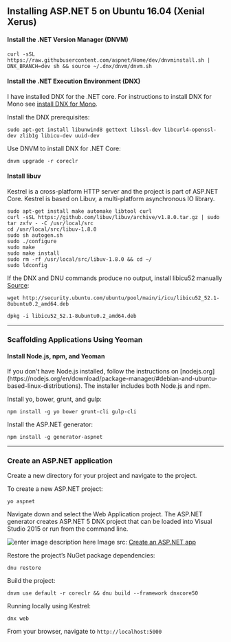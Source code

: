 
Installing ASP.NET 5 on Ubuntu 16.04 (Xenial Xerus)
---------------------------------------------------

<h4>Install the .NET Version Manager (DNVM)</h4>

    curl -sSL https://raw.githubusercontent.com/aspnet/Home/dev/dnvminstall.sh | DNX_BRANCH=dev sh && source ~/.dnx/dnvm/dnvm.sh

<h4>Install the .NET Execution Environment (DNX)</h4>

I have installed DNX for the .NET core. For instructions to install DNX for Mono see [install DNX for Mono](http://docs.asp.net/en/latest/getting-started/installing-on-linux.html#install-the-net-execution-environment-dnx "Install DNX for Mono").

Install the DNX prerequisites:

    sudo apt-get install libunwind8 gettext libssl-dev libcurl4-openssl-dev zlib1g libicu-dev uuid-dev

Use DNVM to install DNX for .NET Core:

    dnvm upgrade -r coreclr

<h4>Install libuv</h4>

Kestrel is a cross-platform HTTP server and the project is part of ASP.NET Core. Kestrel is based on Libuv,  a multi-platform asynchronous IO library.

    sudo apt-get install make automake libtool curl
    curl -sSL https://github.com/libuv/libuv/archive/v1.8.0.tar.gz | sudo tar zxfv - -C /usr/local/src
    cd /usr/local/src/libuv-1.8.0
    sudo sh autogen.sh
    sudo ./configure
    sudo make
    sudo make install
    sudo rm -rf /usr/local/src/libuv-1.8.0 && cd ~/
    sudo ldconfig


If the DNX and DNU commands produce no output, install libicu52 manually [Source](https://github.com/aspnet/dnx/issues/3059#issuecomment-150672608):

    wget http://security.ubuntu.com/ubuntu/pool/main/i/icu/libicu52_52.1-8ubuntu0.2_amd64.deb

    dpkg -i libicu52_52.1-8ubuntu0.2_amd64.deb

----------

<h3>Scaffolding Applications Using Yeoman</h3>

<h4>Install Node.js, npm, and Yeoman</h4>
If you don't have Node.js installed, follow the instructions on [nodejs.org](https://nodejs.org/en/download/package-manager/#debian-and-ubuntu-based-linux-distributions). The installer includes both Node.js and npm.

Install yo, bower, grunt, and gulp:

    npm install -g yo bower grunt-cli gulp-cli

Install the ASP.NET generator:

    npm install -g generator-aspnet

----------

<h3>Create an ASP.NET application</h3>

Create a new directory for your project and navigate to the project.

To create a new ASP.NET project:

    yo aspnet

Navigate down and select the Web Application project. The ASP.NET generator creates ASP.NET 5 DNX project that can be loaded into Visual Studio 2015 or run from the command line.


![enter image description here](https://www.dropbox.com/s/tz5dyx514ns5ohr/yoman-aspnet-generator.gif?dl=0)
Image src: [Create an ASP.NET app](http://docs.asp.net/en/latest/client-side/yeoman.html#create-an-asp-net-app)

Restore the project’s NuGet package dependencies:

    dnu restore

Build the project:

    dnvm use default -r coreclr && dnu build --framework dnxcore50

Running locally using Kestrel:

    dnx web

From your browser, navigate to `http://localhost:5000`
